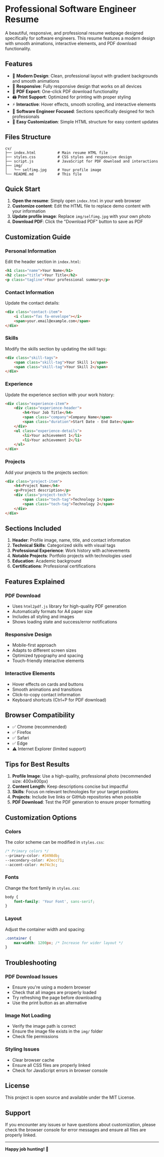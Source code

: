 # Professional Software Engineer Resume

A beautiful, responsive, and professional resume webpage designed specifically for software engineers. This resume features a modern design with smooth animations, interactive elements, and PDF download functionality.

## Features

- 🎨 **Modern Design**: Clean, professional layout with gradient backgrounds and smooth animations
- 📱 **Responsive**: Fully responsive design that works on all devices
- 📄 **PDF Export**: One-click PDF download functionality
- 🖨️ **Print Support**: Optimized for printing with proper styling
- ⚡ **Interactive**: Hover effects, smooth scrolling, and interactive elements
- 🎯 **Software Engineer Focused**: Sections specifically designed for tech professionals
- 🔧 **Easy Customization**: Simple HTML structure for easy content updates

## Files Structure

```
cv/
├── index.html          # Main resume HTML file
├── styles.css          # CSS styles and responsive design
├── script.js           # JavaScript for PDF download and interactions
├── img/
│   └── selfimg.jpg     # Your profile image
└── README.md           # This file
```

## Quick Start

1. **Open the resume**: Simply open `index.html` in your web browser
2. **Customize content**: Edit the HTML file to replace demo content with your information
3. **Update profile image**: Replace `img/selfimg.jpg` with your own photo
4. **Download PDF**: Click the "Download PDF" button to save as PDF

## Customization Guide

### Personal Information
Edit the header section in `index.html`:

```html
<h1 class="name">Your Name</h1>
<h2 class="title">Your Title</h2>
<p class="tagline">Your professional summary</p>
```

### Contact Information
Update the contact details:

```html
<div class="contact-item">
    <i class="fas fa-envelope"></i>
    <span>your.email@example.com</span>
</div>
```

### Skills
Modify the skills section by updating the skill tags:

```html
<div class="skill-tags">
    <span class="skill-tag">Your Skill 1</span>
    <span class="skill-tag">Your Skill 2</span>
</div>
```

### Experience
Update the experience section with your work history:

```html
<div class="experience-item">
    <div class="experience-header">
        <h4>Your Job Title</h4>
        <span class="company">Company Name</span>
        <span class="duration">Start Date - End Date</span>
    </div>
    <ul class="experience-details">
        <li>Your achievement 1</li>
        <li>Your achievement 2</li>
    </ul>
</div>
```

### Projects
Add your projects to the projects section:

```html
<div class="project-item">
    <h4>Project Name</h4>
    <p>Project description</p>
    <div class="project-tech">
        <span class="tech-tag">Technology 1</span>
        <span class="tech-tag">Technology 2</span>
    </div>
</div>
```

## Sections Included

1. **Header**: Profile image, name, title, and contact information
2. **Technical Skills**: Categorized skills with visual tags
3. **Professional Experience**: Work history with achievements
4. **Notable Projects**: Portfolio projects with technologies used
5. **Education**: Academic background
6. **Certifications**: Professional certifications

## Features Explained

### PDF Download
- Uses `html2pdf.js` library for high-quality PDF generation
- Automatically formats for A4 paper size
- Includes all styling and images
- Shows loading state and success/error notifications

### Responsive Design
- Mobile-first approach
- Adapts to different screen sizes
- Optimized typography and spacing
- Touch-friendly interactive elements

### Interactive Elements
- Hover effects on cards and buttons
- Smooth animations and transitions
- Click-to-copy contact information
- Keyboard shortcuts (Ctrl+P for PDF download)

## Browser Compatibility

- ✅ Chrome (recommended)
- ✅ Firefox
- ✅ Safari
- ✅ Edge
- ⚠️ Internet Explorer (limited support)

## Tips for Best Results

1. **Profile Image**: Use a high-quality, professional photo (recommended size: 400x400px)
2. **Content Length**: Keep descriptions concise but impactful
3. **Skills**: Focus on relevant technologies for your target positions
4. **Projects**: Include live links or GitHub repositories when possible
5. **PDF Download**: Test the PDF generation to ensure proper formatting

## Customization Options

### Colors
The color scheme can be modified in `styles.css`:

```css
/* Primary colors */
--primary-color: #3498db;
--secondary-color: #2ecc71;
--accent-color: #e74c3c;
```

### Fonts
Change the font family in `styles.css`:

```css
body {
    font-family: 'Your Font', sans-serif;
}
```

### Layout
Adjust the container width and spacing:

```css
.container {
    max-width: 1200px; /* Increase for wider layout */
}
```

## Troubleshooting

### PDF Download Issues
- Ensure you're using a modern browser
- Check that all images are properly loaded
- Try refreshing the page before downloading
- Use the print button as an alternative

### Image Not Loading
- Verify the image path is correct
- Ensure the image file exists in the `img/` folder
- Check file permissions

### Styling Issues
- Clear browser cache
- Ensure all CSS files are properly linked
- Check for JavaScript errors in browser console

## License

This project is open source and available under the MIT License.

## Support

If you encounter any issues or have questions about customization, please check the browser console for error messages and ensure all files are properly linked.

---

**Happy job hunting! 🚀** 
